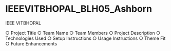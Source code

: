# IEEEVITBHOPAL_BLH05_Ashborn
IEEE VITBHOPAL

○ Project Title
○ Team Name
○ Team Members
○ Project Description
○ Technologies Used
○ Setup Instructions
○ Usage Instructions
○ Theme Fit
○ Future Enhancements
